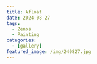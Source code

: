 ```yaml
---
title: Afloat
date: 2024-08-27
tags:
  - Zenos
  - Painting
categories:
  - [gallery]
featured_image: /img/240827.jpg
---
```

